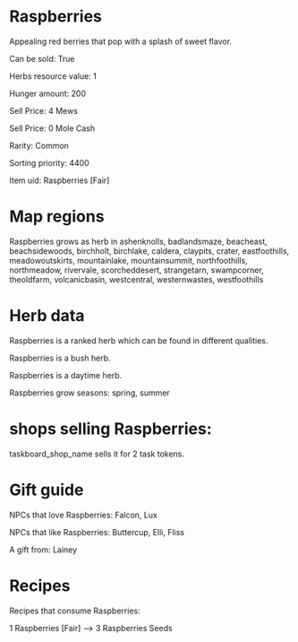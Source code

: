 # Raspberries

Appealing red berries that pop with a splash of sweet flavor.

Can be sold: True

Herbs resource value: 1

Hunger amount: 200

Sell Price: 4 Mews

Sell Price: 0 Mole Cash

Rarity: Common

Sorting priority: 4400

Item uid: Raspberries [Fair]

# Map regions

Raspberries grows as herb in ashenknolls, badlandsmaze, beacheast, beachsidewoods, birchholt, birchlake, caldera, claypits, crater, eastfoothills, meadowoutskirts, mountainlake, mountainsummit, northfoothills, northmeadow, rivervale, scorcheddesert, strangetarn, swampcorner, theoldfarm, volcanicbasin, westcentral, westernwastes, westfoothills

# Herb data

Raspberries is a ranked herb which can be found in different qualities.

Raspberries is a bush herb.

Raspberries is a daytime herb.

Raspberries grow seasons: spring, summer

# shops selling Raspberries:

taskboard_shop_name sells it for 2 task tokens.

# Gift guide

NPCs that love Raspberries: Falcon, Lux

NPCs that like Raspberries: Buttercup, Elli, Fliss

A gift from: Lainey

# Recipes

Recipes that consume Raspberries:

1 Raspberries [Fair] --> 3 Raspberries Seeds
